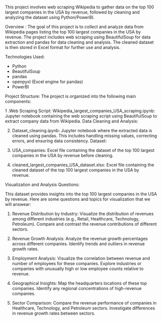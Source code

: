 This project involves web scraping Wikipedia to gather data on the top 100 largest companies in the USA by revenue, followed by cleaning and analyzing the dataset using Python/PowerBI.

Overview :
The goal of this project is to collect and analyze data from Wikipedia pages listing the top 100 largest companies in the USA by revenue. The project includes web scraping using BeautifulSoup for data extraction and pandas for data cleaning and analysis. The cleaned dataset is then stored in Excel format for further use and analysis.

Technologies Used:
- Python
- BeautifulSoup
- pandas
- openpyxl (Excel engine for pandas)
- PowerBI
  
Project Structure:
The project is organized into the following main components:

1 .Web Scraping Script:
Wikipedia_largest_companies_USA_scraping.ipynb: Jupyter notebook containing the web scraping script using BeautifulSoup to extract company data from Wikipedia.
Data Cleaning and Analysis:

2. Dataset_cleaning.ipynb: Jupyter notebook where the extracted data is cleaned using pandas. This includes handling missing values, correcting errors, and ensuring data consistency.
Dataset:

3. USA_companies: Excel file containing the dataset of the top 100 largest companies in the USA by revenue before cleaning.

4. cleaned_largest_companies_USA_dataset.xlsx: Excel file containing the cleaned dataset of the top 100 largest companies in the USA by revenue.

Visualization and Analysis Questions:

This dataset provides insights into the top 100 largest companies in the USA by revenue. Here are some questions and topics for visualization that we will answear:

1. Revenue Distribution by Industry:
Visualize the distribution of revenues among different industries (e.g., Retail, Healthcare, Technology, Petroleum).
Compare and contrast the revenue contributions of different sectors.

2. Revenue Growth Analysis:
Analyze the revenue growth percentages across different companies.
Identify trends and outliers in revenue growth rates.

3. Employment Analysis:
Visualize the correlation between revenue and number of employees for these companies.
Explore industries or companies with unusually high or low employee counts relative to revenue.

4. Geographical Insights:
Map the headquarters locations of these top companies.
Identify any regional concentrations of high-revenue companies.

5. Sector Comparison:
Compare the revenue performance of companies in Healthcare, Technology, and Petroleum sectors.
Investigate differences in revenue growth rates between sectors.
